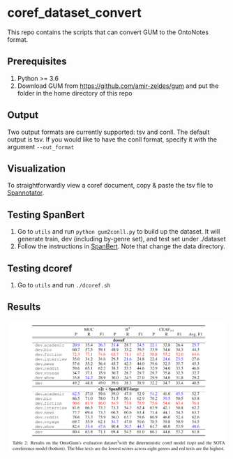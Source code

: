 # coref_dataset_convert

This repo contains the scripts that can convert GUM to the OntoNotes format.

## Prerequisites
1. Python >= 3.6
2. Download GUM from <https://github.com/amir-zeldes/gum> and put the folder in the home directory of this repo

## Output
Two output formats are currently supported: tsv and conll. The default output is tsv. If you would like to have the conll format, specify it with the argument `--out_format`

## Visualization
To straightforwardly view a coref document, copy & paste the tsv file to [Spannotator](https://corpling.uis.georgetown.edu/gitdox/spannotator.html).

## Testing SpanBert
1. Go to `utils` and run `python gum2conll.py` to build up the dataset. It will generate train, dev (including by-genre set), and test set under ./dataset
2. Follow the instructions in [SpanBert](https://github.com/mandarjoshi90/coref). Note that change the data directory.

## Testing dcoref
1. Go to `utils` and run `./dcoref.sh`

## Results
![image text](https://github.com/yilunzhu/coref_dataset_convert/blob/master/utils/pic/res.png)
